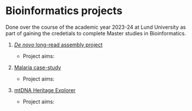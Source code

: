 # Bioinformatics projects

Done over the course of the academic year 2023-24 at Lund University as part of gaining the credetials to
complete Master studies in Bioinformatics.

1. [*De novo* long-read assembly project](de_novo_BINP29/)
	* Project aims:

2. [Malaria case-study](Malaria_case_study/)
	* Project aims:

3. [mtDNA Heritage Explorer](mtDNA_explorer/)
	* Project aims:



